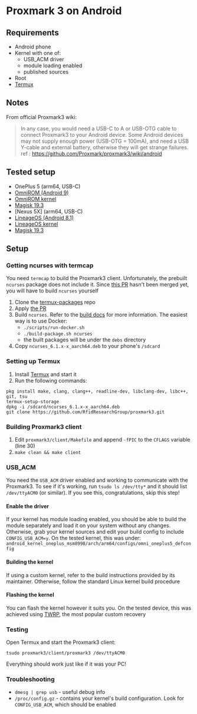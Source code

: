 # Proxmark 3 on Android

## Requirements
- Android phone
- Kernel with one of:
    - USB_ACM driver
    - module loading enabled
    - published sources
- Root
- [Termux](https://play.google.com/store/apps/details?id=com.termux)

## Notes
From official Proxmark3 wiki:
 > In any case, you would need a USB-C to A or USB-OTG cable to connect Proxmark3 to your Android device. Some Android devices may not supply enough power (USB-OTG = 100mA), and need a USB Y-cable and external battery, otherwise they will get strange failures.
ref : https://github.com/Proxmark/proxmark3/wiki/android

## Tested setup
- OnePlus 5 (arm64, USB-C)
- [OmniROM (Android 9)](https://www.omnirom.org/)
- [OmniROM kernel](https://www.omnirom.org/)
- [Magisk 19.3](https://github.com/topjohnwu/Magisk/)
- [Nexus 5X] (arm64, USB-C)
- [LineageOS (Android 8.1)](https://download.lineageos.org/)
- [LineageOS kernel](https://download.lineageos.org/)
- [Magisk 19.3](https://github.com/topjohnwu/Magisk/)

## Setup
### Getting ncurses with termcap
You need `termcap` to build the Proxmark3 client. Unfortunately, the prebuilt `ncurses` package does not include it. Since [this PR](https://github.com/termux/termux-packages/pull/2131) hasn't been merged yet, you will have to build `ncurses` yourself

1. Clone the [termux-packages](https://github.com/termux/termux-packages) repo
2. Apply [the PR](https://github.com/termux/termux-packages/pull/2131)
3. Build `ncurses`. Refer to the [build docs](https://github.com/termux/termux-packages/blob/master/docs/BUILD_ENVIRONMENT.md) for more information. The easiest way is to use Docker:
    - `./scripts/run-docker.sh`
    - `./build-package.sh ncurses`
    - the built packages will be under the `debs` directory
4. Copy `ncurses_6.1.x-x_aarch64.deb` to your phone's `/sdcard`
### Setting up Termux
1. Install [Termux](https://play.google.com/store/apps/details?id=com.termux) and start it
2. Run the following commands:
```
pkg install make, clang, clang++, readline-dev, libclang-dev, libc++, git, tsu
termux-setup-storage
dpkg -i /sdcard/ncurses_6.1.x-x_aarch64.deb
git clone https://github.com/RfidResearchGroup/proxmark3.git
```
### Building Proxmark3 client
1. Edit `proxmark3/client/Makefile` and append `-fPIC` to the `CFLAGS` variable (line 30)
2. `make clean && make client`

### USB_ACM
You need the `USB_ACM` driver enabled and working to communicate with the Proxmark3. To see if it's working, run `tsudo ls /dev/tty*` and it should list `/dev/ttyACM0` (or similar). If you see this, congratulations, skip this step!

#### Enable the driver
If  your kernel has module loading enabled, you should be able to build the module separately and load it on your system without any changes. Otherwise, grab your kernel sources and edit your build config to include `CONFIG_USB_ACM=y`. On the tested kernel, this was under: `android_kernel_oneplus_msm8998/arch/arm64/configs/omni_oneplus5_defconfig`

#### Building the kernel
If using a custom kernel, refer to the build instructions provided by its maintainer. Otherwise, follow the standard Linux kernel build procedure

#### Flashing the kernel
You can flash the kernel however it suits you. On the tested device, this was achieved using [TWRP](https://twrp.me/), the most popular custom recovery

### Testing
Open Termux and start the Proxmark3 client:
```
tsudo proxmark3/client/proxmark3 /dev/ttyACM0
```
Everything should work just like if it was your PC!

### Troubleshooting
- `dmesg | grep usb` - useful debug info
- `/proc/config.gz` - contains your kernel's build configuration. Look for `CONFIG_USB_ACM`, which should be enabled
